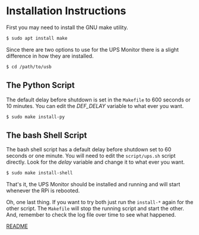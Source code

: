 # Installation Instructions

First you may need to install the GNU make utility.

```bash
$ sudo apt install make
```

Since there are two options to use for the UPS Monitor there is a slight
difference in how they are installed.

```bash
$ cd /path/to/usb
```

## The Python Script

The default delay before shutdown is set in the `Makefile` to 600 seconds or
10 minutes. You can edit the *DEF_DELAY* variable to what ever you want.

```bash
$ sudo make install-py
```

## The bash Shell Script

The bash shell script has a default delay before shutdown set to 60 seconds
or one minute. You will need to edit the `script/ups.sh` script directly.
Look for the *delay* variable and change it to what ever you want.

```bash
$ sudo make install-shell
```

That's it, the UPS Monitor should be installed and running and will start
whenever the RPi is rebooted.

Oh, one last thing. If you want to try both just run the `install-*` again
for the other script. The `Makefile` will stop the running script and start
the other. And, remember to check the log file over time to see what happened.

[README](README.md)
